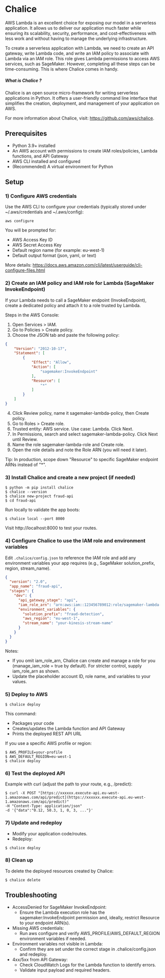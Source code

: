 # Chalice
AWS Lambda is an excellent choice for exposing our model in a serverless application. It allows us to deliver our
application much faster while ensuring its scalability, security, performance, and cost-effectiveness with less work
and without having to manage the underlying infrastructure.

To create a serverless application with Lambda, we need to create an API gateway, write Lambda code, and write an IAM
policy to associate with Lambda via an IAM role. This role gives Lambda permissions to access AWS services, such as
SageMaker. However, completing all these steps can be time-consuming. This is where Chalice comes in handy.

##### What is Chalice ?
Chalice is an open source micro-framework for writing serverless applications in Python. It offers a
user-friendly command line interface that simplifies the creation, deployment, and management of your application
on AWS.

For more information about Chalice, visit: https://github.com/aws/chalice.

## Prerequisites
- Python 3.9+ installed
- An AWS account with permissions to create IAM roles/policies, Lambda functions, and API Gateway
- AWS CLI installed and configured
- (Recommended) A virtual environment for Python

## Setup

### 1) Configure AWS credentials
Use the AWS CLI to configure your credentials (typically stored under ~/.aws/credentials and ~/.aws/config):

```shell
aws configure
```
You will be prompted for:
- AWS Access Key ID
- AWS Secret Access Key
- Default region name (for example: eu-west-1)
- Default output format (json, yaml, or text)

More details: https://docs.aws.amazon.com/cli/latest/userguide/cli-configure-files.html

### 2) Create an IAM policy and IAM role for Lambda (SageMaker InvokeEndpoint)
If your Lambda needs to call a SageMaker endpoint (InvokeEndpoint), create a dedicated policy and attach it to a role trusted by Lambda.

Steps in the AWS Console:
1. Open Services > IAM.
2. Go to Policies > Create policy.
3. Choose the JSON tab and paste the following policy:

```json
{
    "Version": "2012-10-17",
    "Statement": [
        {
            "Effect": "Allow",
            "Action": [
                "sagemaker:InvokeEndpoint"
            ],
            "Resource": [
                "*"
            ]
        }
    ]
}
```

4. Click Review policy, name it sagemaker-lambda-policy, then Create policy.
5. Go to Roles > Create role.
6. Trusted entity: AWS service. Use case: Lambda. Click Next.
7. In Permissions, search and select sagemaker-lambda-policy. Click Next until Review.
8. Name the role sagemaker-lambda-role and Create role.
9. Open the role details and note the Role ARN (you will need it later).

Tip: In production, scope down "Resource" to specific SageMaker endpoint ARNs instead of "*".

### 3) Install Chalice and create a new project (if needed)

```shell
$ python -m pip install chalice 
$ chalice --version 
$ chalice new-project fraud-api 
$ cd fraud-api
```

Run locally to validate the app boots:

```shell
$ chalice local --port 8000
```

Visit http://localhost:8000 to test your routes.

### 4) Configure Chalice to use the IAM role and environment variables
Edit `.chalice/config.json` to reference the IAM role and add any environment variables your app requires 
(e.g., SageMaker solution_prefix, region, stream_name).

```json
{ 
  "version": "2.0",
  "app_name": "fraud-api",
  "stages": {
    "dev": {
      "api_gateway_stage": "api",
      "iam_role_arn": "arn:aws:iam::123456789012:role/sagemaker-lambda-role", 
      "environment_variables": { 
        "solution_prefix": "fraud-detection", 
        "aws_region": "eu-west-1", 
        "stream_name": "your-kinesis-stream-name"
      }
    }
  }
}
```

Notes:
- If you omit iam_role_arn, Chalice can create and manage a role for you (manage_iam_role = true by default). For stricter control, supply iam_role_arn as shown.
- Update the placeholder account ID, role name, and variables to your values.

### 5) Deploy to AWS

```shell
$ chalice deploy
```

This command:
- Packages your code
- Creates/updates the Lambda function and API Gateway
- Prints the deployed REST API URL

If you use a specific AWS profile or region:

```shell
$ AWS_PROFILE=your-profile 
$ AWS_DEFAULT_REGION=eu-west-1 
$ chalice deploy
```

### 6) Test the deployed API
Example with curl (adjust the path to your route, e.g., /predict):

```shell
$ curl -X POST "[https://xxxxxx.execute-api.eu-west-1.amazonaws.com/api/predict](https://xxxxxx.execute-api.eu-west-1.amazonaws.com/api/predict)"
-H "Content-Type: application/json"
-d '{"data":"0.12, 50.3, 1, 0, 3, ..."}'
```

### 7) Update and redeploy
- Modify your application code/routes.
- Redeploy:

```shell
$ chalice deploy
```

### 8) Clean up
To delete the deployed resources created by Chalice:

```shell
$ chalice delete
```

## Troubleshooting
- AccessDenied for SageMaker InvokeEndpoint:
    - Ensure the Lambda execution role has the sagemaker:InvokeEndpoint permission and, ideally, restrict Resource to your endpoint ARN(s).
- Missing AWS credentials:
    - Run aws configure and verify AWS_PROFILE/AWS_DEFAULT_REGION environment variables if needed.
- Environment variables not visible in Lambda:
    - Confirm they are set under the correct stage in .chalice/config.json and redeploy.
- 4xx/5xx from API Gateway:
    - Check CloudWatch Logs for the Lambda function to identify errors.
    - Validate input payload and required headers.

